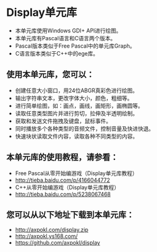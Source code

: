 ﻿Display单元库
=============
* 本单元库使用Windows GDI+ API进行绘图。
* 本单元库有Pascal语言和C语言两个版本。
* Pascal版本类似于Free Pascal中的单元库Graph。
* C语言版本类似于C++中的ege库。

使用本单元库，您可以：
-------------
* 创建任意大小窗口，用24位ABGR真彩色进行绘图。
* 输出字符串文本，更改字体大小，颜色，粗细等。
* 进行简单绘图，如：画点，画线，画矩形，画椭圆等。
* 读取任意类型图片并进行剪切，拉伸及半透明绘制。
* 获取和发送文件拖拽及键盘，鼠标事件。
* 同时播放多个各种类型的音频文件，控制音量及快进快退。
* 快速块状读取文件内容，读取各种不同类型的内容。

本单元库的使用教程，请参看：
-------------
* Free Pascal从零开始编游戏（Display单元库教程）
* http://tieba.baidu.com/p/4166044772
* C++从零开始编游戏（Display单元库教程）
* http://tieba.baidu.com/p/5238067468

您可以从以下地址下载到本单元库：
-------------
* http://axpokl.com/display.zip
* http://axpokl.ys168.com/
* https://github.com/axpokl/display
